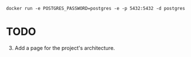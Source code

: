 ```
docker run -e POSTGRES_PASSWORD=postgres -e -p 5432:5432 -d postgres
```

# TODO 
3. Add a page for the project's architecture.

